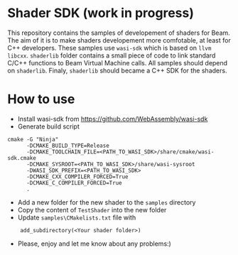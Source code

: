 # Shader SDK (work in progress)
This repository contains the samples of developement of shaders for Beam.
The aim of it is to make shaders developement more comfotable, at least for C++ developers. These samples use `wasi-sdk` which is based on `llvm libcxx`.
`shaderlib` folder contains a small piece of code to link standard C/C++ functions to Beam Virtual Machine calls. All samples should depend on `shaderlib`.
Finaly, `shaderlib` should became a C++ SDK for the shaders.


# How to use
* Install wasi-sdk from https://github.com/WebAssembly/wasi-sdk
* Generate build script
```
cmake -G "Ninja"
      -DCMAKE_BUILD_TYPE=Release
      -DCMAKE_TOOLCHAIN_FILE=<PATH_TO_WASI_SDK>/share/cmake/wasi-sdk.cmake 
      -DCMAKE_SYSROOT=<PATH_TO_WASI_SDK>/share/wasi-sysroot
      -DWASI_SDK_PREFIX=<PATH_TO_WASI_SDK>
      -DCMAKE_CXX_COMPILER_FORCED=True
      -DCMAKE_C_COMPILER_FORCED=True
      .
```
* Add a new folder for the new shader to the `samples` directory
* Copy the content of `TestShader` into the new folder
* Update `samples\CMakelists.txt` file with
```
    add_subdirectory(<Your shader folder>)
```
* Please, enjoy and let me know about any problems:)
